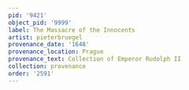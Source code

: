 ```yaml
---
pid: '9421'
object_pid: '9999'
label: The Massacre of the Innocents
artist: pieterbruegel
provenance_date: '1648'
provenance_location: Prague
provenance_text: Collection of Emperor Rudolph II
collection: provenance
order: '2591'
---
```

